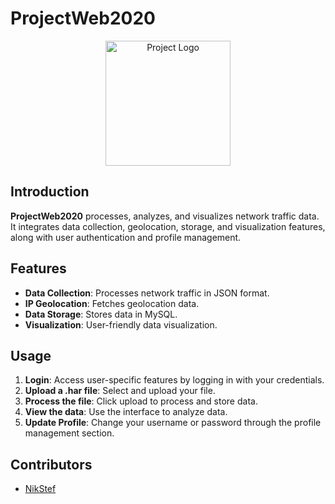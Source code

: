 # ProjectWeb2020

<p align="center">
  <img src="https://github.com/NikStef/Web_Project_2020/blob/main/ProjectWeb2020/logo.png" alt="Project Logo" width="200"/>
</p>

## Introduction
**ProjectWeb2020** processes, analyzes, and visualizes network traffic data. It integrates data collection, geolocation, storage, and visualization features, along with user authentication and profile management.

## Features
- **Data Collection**: Processes network traffic in JSON format.
- **IP Geolocation**: Fetches geolocation data.
- **Data Storage**: Stores data in MySQL.
- **Visualization**: User-friendly data visualization.

## Usage
1. **Login**: Access user-specific features by logging in with your credentials.
2. **Upload a .har file**: Select and upload your file.
3. **Process the file**: Click upload to process and store data.
4. **View the data**: Use the interface to analyze data.
5. **Update Profile**: Change your username or password through the profile management section.

## Contributors
- [NikStef](https://github.com/NikStef)


